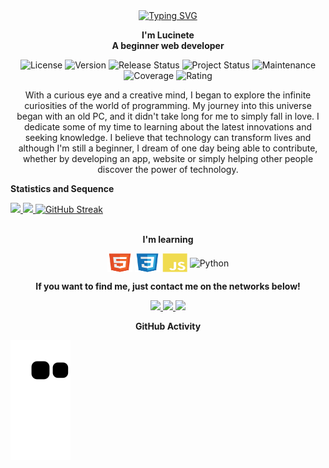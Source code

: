 <div align="center">
   <a href="https://git.io/typing-svg">
      <img src="https://readme-typing-svg.herokuapp.com?font=&pause=1000&color=000000&center=true&vCenter=true&width=435&lines=Welcome+to+my+profile" alt="Typing SVG" /></a>
   <p><b>I'm Lucinete<br>A beginner web developer</b></p>
   
   ![License](https://img.shields.io/badge/license-MIT-66CDAA.svg)
   ![Version](https://img.shields.io/badge/version-1.0.0-F2CB15.svg)
   ![Release Status](https://img.shields.io/badge/release-v1.0.0-2C82B5.svg)
   ![Project Status](https://img.shields.io/badge/status-active-brightgreen.svg)
   ![Maintenance](https://img.shields.io/badge/maintenance-active-orange.svg)
   ![Coverage](https://img.shields.io/badge/coverage-75%25-DA70D6.svg)
   ![Rating](https://img.shields.io/badge/rating-5%20stars-gold.svg)

   <p align="center">With a curious eye and a creative mind, I began to explore the infinite curiosities of the world of programming. My journey into this universe began with an old PC, and it didn't take long for me to simply fall in love. I dedicate some of my time to learning about the latest innovations and seeking knowledge. I believe that technology can transform lives and although I'm still a beginner, I dream of one day being able to contribute, whether by developing an app, website or simply helping other people discover the power of technology.</p>
</div
   
<div align="center">
   <p><b>Statistics and Sequence</b></p>
   <a href="https://github.com/Lucinete-Tavares">
      <img height="180em" src="https://github-readme-stats.vercel.app/api?username=Lucinete-Tavares&show_icons=true&theme=tokyonight&include_all_commits=true&count_private=true"/>
   </a>
   <a href="https://github.com/Lucinete-Tavares">
      <img height="180em" src="https://github-readme-stats.vercel.app/api/top-langs/?username=Lucinete-Tavares&layout=compact&langs_count=6&theme=tokyonight"/>
   </a>
   <a href="https://git.io/streak-stats">
      <img src="https://github-readme-streak-stats.herokuapp.com?user=Lucinete-Tavares&theme=tokyonight&mode=weekly" alt="GitHub Streak" />
   </a>
</div>
      
<div align="center" style="display: inline_block"><br>
  <p><b>I'm learning</b></p>
  <img align="center" alt="HTML" height="30" width="40" src="https://raw.githubusercontent.com/devicons/devicon/master/icons/html5/html5-original.svg">
  <img align="center" alt="CSS" height="30" width="40" src="https://raw.githubusercontent.com/devicons/devicon/master/icons/css3/css3-original.svg">
  <img align="center" alt="Js" height="30" width="40" src="https://raw.githubusercontent.com/devicons/devicon/master/icons/javascript/javascript-plain.svg">
  <img align="center" alt="Python" height="30" width="40" src="https://cdn.jsdelivr.net/gh/devicons/devicon/icons/python/python-original.svg"/>
</div>

<div align="center" style="display: inline_block">
   <p><b>If you want to find me, just contact me on the networks below!</b></p>
   <a href="https://discord.com/" target="_blank">
      <img src="https://img.shields.io/badge/Discord-7289DA?style=for-the-badge&logo=discord&logoColor=white" target="_blank">
   </a> 
   <a href="mailto:franciscoeltondias@gmail.com">
      <img src="https://img.shields.io/badge/-Gmail-%23333?style=for-the-badge&logo=gmail&logoColor=white" target="_blank">
   </a>
   <a href="https://www.linkedin.com/in/cl%C3%A1udia-carttler-046413276/" target="_blank">
      <img src="https://img.shields.io/badge/-LinkedIn-%230077B5?style=for-the-badge&logo=linkedin&logoColor=white" target="_blank">
   </a>
</div>

<p align="center"><b>GitHub Activity</b></p>
      
   ![Snake animation](https://github.com/Lucinete-Tavares/Lucinete-Tavares/blob/output/github-contribution-grid-snake.svg)
